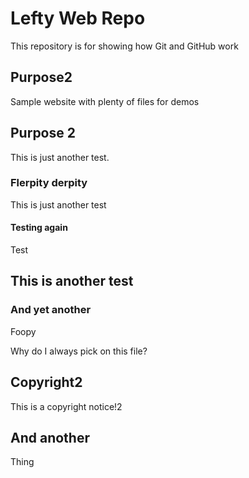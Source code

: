 # Lefty Web Repo

This repository is for showing how Git and GitHub work

## Purpose2

Sample website with plenty of files for demos

## Purpose 2

This is just another test.

### Flerpity derpity

This is just another test

#### Testing again

Test

## This is another test

### And yet another

Foopy

Why do I always pick on this file?

## Copyright2
This is a copyright notice!2

## And another
Thing
